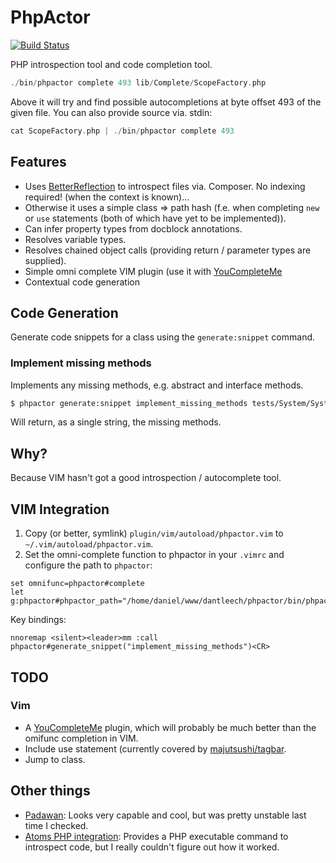 PhpActor
========

[![Build Status](https://travis-ci.org/dantleech/phpactor.svg?branch=master)](https://travis-ci.org/dantleech/phpactor)

PHP introspection tool and code completion tool.

```php
./bin/phpactor complete 493 lib/Complete/ScopeFactory.php
```

Above it will try and find possible autocompletions at byte offset 493 of the
given file. You can also provide source via. stdin:

```php
cat ScopeFactory.php | ./bin/phpactor complete 493
```

Features
--------

- Uses [BetterReflection](https://github.com/roave/BetterReflection) to
  introspect files via. Composer. No indexing required! (when the context is
  known)...
- Otherwise it uses a simple class => path hash (f.e. when completing `new`
  or `use` statements (both of which have yet to be implemented)).
- Can infer property types from docblock annotations.
- Resolves variable types.
- Resolves chained object calls (providing return / parameter types are supplied).
- Simple omni complete VIM plugin (use it with [YouCompleteMe](https://github.com/Valloric/YouCompleteMe)
- Contextual code generation

Code Generation
---------------

Generate code snippets for a class using the `generate:snippet` command.

### Implement missing methods

Implements any missing methods, e.g. abstract and interface methods.

```bash
$ phpactor generate:snippet implement_missing_methods tests/System/SystemTestCase.php
```

Will return, as a single string, the missing methods.

Why?
----

Because VIM hasn't got a good introspection / autocomplete tool.

VIM Integration
---------------

1. Copy (or better, symlink) `plugin/vim/autoload/phpactor.vim` to
`~/.vim/autoload/phpactor.vim`.
2. Set the omni-complete function to phpactor in your `.vimrc` and configure
   the path to `phpactor`: 

```
set omnifunc=phpactor#complete
let g:phpactor#phpactor_path="/home/daniel/www/dantleech/phpactor/bin/phpactor"
```

Key bindings:

```
nnoremap <silent><leader>mm :call phpactor#generate_snippet("implement_missing_methods")<CR>
```

TODO
----

### Vim

- A [YouCompleteMe](https://github.com/Valloric/YouCompleteMe) plugin, which
  will probably be much better than the omifunc completion in VIM.
- Include use statement (currently covered by
  [majutsushi/tagbar](https://github.com/majutsushi/tagbar').
- Jump to class.

Other things
------------

- [Padawan](https://github.com/mkusher/padawan.vim): Looks very capable and
  cool, but was pretty unstable last time I checked.
- [Atoms PHP integration](https://github.com/php-integrator/atom-base):
  Provides a PHP executable command to introspect code, but I really couldn't
  figure out how it worked.
